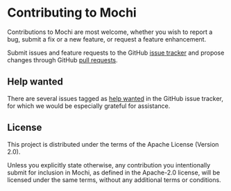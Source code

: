 # Contributing to Mochi

Contributions to Mochi are most welcome, whether you wish to report a bug, submit a fix or a new feature, or request a feature enhancement.

Submit issues and feature requests to the GitHub [issue tracker](https://github.com/Bloom-Perf/mochi/issues) and propose changes through GitHub [pull requests](https://github.com/Bloom-Perf/mochi/pulls).


## Help wanted

There are several issues tagged as [help wanted](https://github.com/Bloom-Perf/mochi/issues?q=is%3Aopen+is%3Aissue+label%3A%22help+wanted%22) in the GitHub issue tracker, for which we would be especially grateful for assistance.


## License

This project is distributed under the terms of the Apache License (Version 2.0).

Unless you explicitly state otherwise, any contribution you intentionally submit for inclusion in Mochi, as defined in the Apache-2.0 license, will be licensed under the same terms, without any additional terms or conditions.

